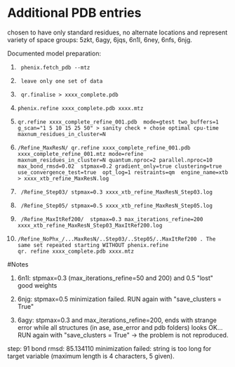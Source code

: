 # Additional PDB entries 
chosen to have only standard residues, no alternate locations and represent variety of space groups: 5zkt, 6agy, 6jqs, 6n1l, 6ney, 6nfs, 6njg.


Documented model preparation:

1.      phenix.fetch_pdb --mtz 

2.      leave only one set of data  

3.      qr.finalise > xxxx_complete.pdb

4.     phenix.refine xxxx_complete.pdb xxxx.mtz

5.     qr.refine xxxx_complete_refine_001.pdb  mode=gtest two_buffers=1 g_scan="1 5 10 15 25 50" > sanity check + chose optimal cpu-time maxnum_residues_in_cluster=N   

6.     /Refine_MaxResN/ qr.refine xxxx_complete_refine_001.pdb xxxx_complete_refine_001.mtz mode=refine maxnum_residues_in_cluster=N quantum.nproc=2 parallel.nproc=10 max_bond_rmsd=0.02  stpmax=0.2 gradient_only=true clustering=true use_convergence_test=true  opt_log=1 restraints=qm  engine_name=xtb  > xxxx_xtb_refine_MaxResN.log   

7.      /Refine_Step03/ stpmax=0.3 xxxx_xtb_refine_MaxResN_Step03.log

8.      /Refine_Step05/ stpmax=0.5 xxxx_xtb_refine_MaxResN_Step05.log

9.      /Refine_MaxItRef200/  stpmax=0.3 max_iterations_refine=200 xxxx_xtb_refine_MaxResN_Step03_MaxItRef200.log

10.     /Refine_NoPhx_/...MaxResN/..Step03/..Step05/..MaxItRef200 . The same set repeated starting WITHOUT phenix.refine
        qr. refine xxxx_complete.pdb xxxx.mtz

#Notes

1.  6n1l: stpmax=0.3 (max_iterations_refine=50 and 200) and 0.5 "lost" good weights 

2.  6njg: stpmax=0.5 minimization failed. RUN again with "save_clusters = True"

3.  6agy: stpmax=0.3 and max_iterations_refine=200, ends with strange error while all structures (in ase, ase_error and pdb folders) looks OK... RUN again with "save_clusters = True" -> the problem is not reproduced.

step:  91 bond rmsd: 85.134110
minimization failed: string is too long for target variable (maximum length is 4 characters, 5 given).




